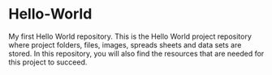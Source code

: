 # Hello-World
My first Hello World repository. This is the Hello World project repository where project folders, files, images, spreads sheets and data sets are stored. In this repository, you will also find the resources that are needed for this project to succeed.
